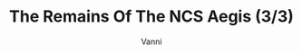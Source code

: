 ---
media: "images/rounds/round_4_2/ncs_aegis_3.png"
media_type: image
type: art
title: The Remains Of The NCS Aegis (3/3)
author: [Vanni]
desc: An expedition team discovers the remains of the <i>NCS Aegis</i>, having been worn down through exposure to the elements.
---